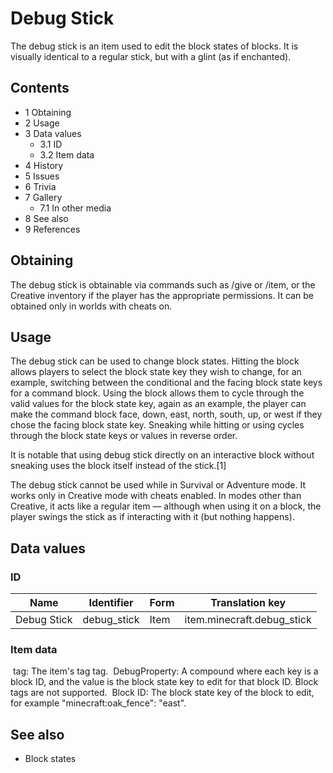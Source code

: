 # Debug Stick
The debug stick is an item used to edit the block states of blocks. It is visually identical to a regular stick, but with a glint (as if enchanted).

## Contents
- 1 Obtaining
- 2 Usage
- 3 Data values
	- 3.1 ID
	- 3.2 Item data
- 4 History
- 5 Issues
- 6 Trivia
- 7 Gallery
	- 7.1 In other media
- 8 See also
- 9 References

## Obtaining
The debug stick is obtainable via commands such as /give or /item, or the Creative inventory if the player has the appropriate permissions. It can be obtained only in worlds with cheats on.

## Usage
The debug stick can be used to change block states. Hitting the block allows players to select the block state key they wish to change, for an example, switching between the conditional and the facing block state keys for a command block. Using the block allows them to cycle through the valid values for the block state key, again as an example, the player can make the command block face, down, east, north, south, up, or west if they chose the facing block state key. Sneaking while hitting or using cycles through the block state keys or values in reverse order.

It is notable that using debug stick directly on an interactive block without sneaking uses the block itself instead of the stick.[1]

The debug stick cannot be used while in Survival or Adventure mode. It works only in Creative mode with cheats enabled. In modes other than Creative, it acts like a regular item — although when using it on a block, the player swings the stick as if interacting with it (but nothing happens).

## Data values
### ID
| Name        | Identifier  | Form | Translation key            |
|-------------|-------------|------|----------------------------|
| Debug Stick | debug_stick | Item | item.minecraft.debug_stick |

### Item data

 tag: The item's tag tag.
 DebugProperty: A compound where each key is a block ID, and the value is the block state key to edit for that block ID. Block tags are not supported.
 Block ID: The block state key of the block to edit, for example "minecraft:oak_fence": "east".

## See also
- Block states


